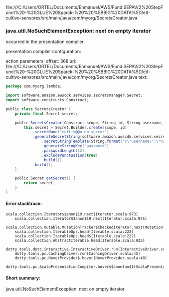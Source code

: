 file:///C:/Users/ORTEL/Documents/Enmanuel/AWS/Fund.SEPAV/2%20StepFunct%20-%20GLUE%20Sparck-%20%20%5BBIG%20DATA%5D/etl-cultivo-sensores/src/main/java/com/myorg/SecretsCreator.java
### java.util.NoSuchElementException: next on empty iterator

occurred in the presentation compiler.

presentation compiler configuration:


action parameters:
offset: 368
uri: file:///C:/Users/ORTEL/Documents/Enmanuel/AWS/Fund.SEPAV/2%20StepFunct%20-%20GLUE%20Sparck-%20%20%5BBIG%20DATA%5D/etl-cultivo-sensores/src/main/java/com/myorg/SecretsCreator.java
text:
```scala
package com.myorg.lambda;

import software.amazon.awscdk.services.secretsmanager.Secret;
import software.constructs.Construct;

public class SecretsCreator {
    private final Secret secret;

    public SecretsCreator(Construct scope, String id, String username, String password) {
        this.secret = Secret.Builder.create(scope, id)
            .secretName("cultiv@@o-db-secret")
            .generateSecretString(software.amazon.awscdk.services.secretsmanager.SecretStringGenerator.builder()
                .secretStringTemplate(String.format("{\"username\":\"%s\"}", username))
                .generateStringKey("password")
                .passwordLength(12)
                .excludePunctuation(true)
                .build())
            .build();
    }

    public Secret getSecret() {
        return secret;
    }
}

```



#### Error stacktrace:

```
scala.collection.Iterator$$anon$19.next(Iterator.scala:973)
	scala.collection.Iterator$$anon$19.next(Iterator.scala:971)
	scala.collection.mutable.MutationTracker$CheckedIterator.next(MutationTracker.scala:76)
	scala.collection.IterableOps.head(Iterable.scala:222)
	scala.collection.IterableOps.head$(Iterable.scala:222)
	scala.collection.AbstractIterable.head(Iterable.scala:935)
	dotty.tools.dotc.interactive.InteractiveDriver.run(InteractiveDriver.scala:164)
	dotty.tools.pc.CachingDriver.run(CachingDriver.scala:45)
	dotty.tools.pc.HoverProvider$.hover(HoverProvider.scala:40)
	dotty.tools.pc.ScalaPresentationCompiler.hover$$anonfun$1(ScalaPresentationCompiler.scala:389)
```
#### Short summary: 

java.util.NoSuchElementException: next on empty iterator